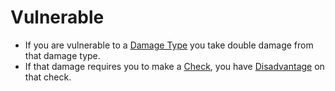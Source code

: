 ---
---

# Vulnerable

* If you are vulnerable to a [Damage Type](../Damage%20Types/!Damage%20Types.md) you take double damage from that damage type.
* If that damage requires you to make a [Check](../Game%20Procedures/Check.md), you have [Disadvantage](../Game%20Procedures/Dice%20Rolls/Disadvantage.md) on that check.
